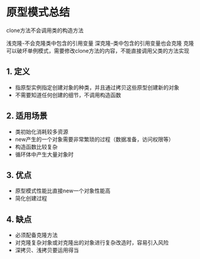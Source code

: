 # 原型模式总结

clone方法不会调用类的构造方法

浅克隆-不会克隆类中包含的引用变量
深克隆-类中包含的引用变量也会克隆
克隆可以破坏单例模式，需要修改clone方法的内容，不能直接调用父类的方法实现


## 1. 定义

- 指原型实例指定创建对象的种类，并且通过拷贝这些原型创建新的对象
- 不需要知道任何创建的细节，不调用构造函数

## 2. 适用场景

- 类初始化消耗较多资源
- new产生的一个对象需要非常繁琐的过程（数据准备，访问权限等）
- 构造函数比较复杂
- 循环体中产生大量对象时

## 3. 优点

- 原型模式性能比直接new一个对象性能高
- 简化创建过程

## 4. 缺点

- 必须配备克隆方法
- 对克隆复杂对象或对克隆出的对象进行复杂改造时，容易引入风险
- 深拷贝、浅拷贝要运用得当



